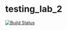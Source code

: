 # testing_lab_2
[![Build Status](https://travis-ci.com/nikbelen/testing_lab_2.svg?branch=main)](https://travis-ci.com/nikbelen/testing_lab_2)
